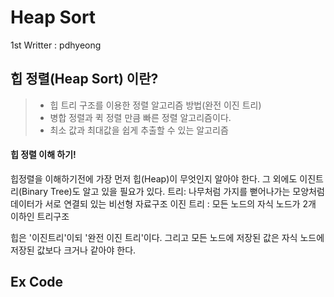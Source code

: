 # Heap Sort
1st Writter : pdhyeong

## 힙 정렬(Heap Sort) 이란?
> * 힙 트리 구조를 이용한 정렬 알고리즘 방법(완전 이진 트리)
> * 병합 정렬과 퀵 정렬 만큼 빠른 정렬 알고리즘이다.
> * 최소 값과 최대값을 쉽게 추출할 수 있는 알고리즘

#### 힙 정렬 이해 하기!
힙정렬을 이해하기전에 가장 먼저 힙(Heap)이 무엇인지 알아야 한다.
그 외에도 이진트리(Binary Tree)도 알고 있을 필요가 있다.
트리: 나무처럼 가지를 뻗어나가는 모양처럼 데이터가 서로 연결되 있는 비선형 자료구조
이진 트리 : 모든 노드의 자식 노드가 2개 이하인 트리구조

힙은 '이진트리'이되 '완전 이진 트리'이다. 그리고 모든 노드에 저장된 값은 자식 노드에 저장된 값보다 크거나 같아야 한다.

## Ex Code
